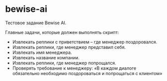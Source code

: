 # bewise-ai
Тестовое задание Bewise AI.

Главные задачи, которые должен выполнять скрипт:
  * Извлекать реплики с приветствием – где менеджер поздоровался. 
  * Извлекать реплики, где менеджер представил себя. 
  * Извлекать имя менеджера. 
  * Извлекать название компании. 
  * Извлекать реплики, где менеджер попрощался.
  * Проверять требование к менеджеру: «В каждом диалоге обязательно необходимо поздороваться и попрощаться с клиентом»
